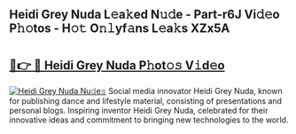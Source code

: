 ## Heidi Grey Nuda L𝚎a𝚔ed N𝚞𝚍e - Part-r6J Vi𝚍𝚎o P𝚑𝚘tos - H𝚘𝚝 O𝚗𝚕yf𝚊ns L𝚎a𝚔s XZx5A

# <h2><a href="http://kf2438f.oniu.top/?m=Heidi+Grey+Nuda">🔗👉 🔴 Heidi Grey Nuda P𝚑ot𝚘𝚜 V𝚒d𝚎o</a></h2>

[![Heidi Grey Nuda Nu𝚍e𝚜](https://i.imgur.com/0qMVB7G.gif)](http://kf2438f.oniu.top/?m=Heidi+Grey+Nuda)
Social media innovator Heidi Grey Nuda, known for publishing dance and lifestyle material, consisting of presentations and personal blogs. Inspiring inventor Heidi Grey Nuda, celebrated for their innovative ideas and commitment to bringing new technologies to the world.  
